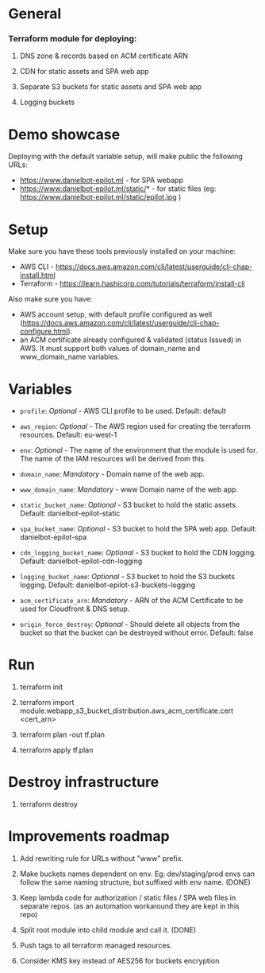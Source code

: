 # General

<h3> Terraform module for deploying: </h3>

1. DNS zone & records based on ACM certificate ARN

2. CDN for static assets and SPA web app

3. Separate S3 buckets for static assets and SPA web app

4. Logging buckets


# Demo showcase

Deploying with the default variable setup, will make public the following URLs:

* https://www.danielbot-epilot.ml   - for SPA webapp
* https://www.danielbot-epilot.ml/static/*   - for static files (eg: https://www.danielbot-epilot.ml/static/epilot.jpg )

# Setup

Make sure you have these tools previously installed on your machine:
* AWS CLI - https://docs.aws.amazon.com/cli/latest/userguide/cli-chap-install.html
* Terraform - https://learn.hashicorp.com/tutorials/terraform/install-cli


Also make sure you have:
* AWS account setup, with default profile configured as well (https://docs.aws.amazon.com/cli/latest/userguide/cli-chap-configure.html). 
* an ACM certificate already configured & validated (status Issued) in AWS. It must support both values of domain_name and www_domain_name variables.


# Variables

* `profile`: *Optional* - AWS CLI profile to be used. Default: default

* `aws_region`: *Optional* - The AWS region used for creating the terraform resources. Default: eu-west-1

* `env`: *Optional* - The name of the environment that the module is used for. The name of the IAM resources will be derived from this.

* `domain_name`: *Mandatory* - Domain name of the web app.

* `www_domain_name`: *Mandatory* - www Domain name of the web app.

* `static_bucket_name`: *Optional* - S3 bucket to hold the static assets. Default: danielbot-epilot-static

* `spa_bucket_name`: *Optional* - S3 bucket to hold the SPA web app. Default: danielbot-epilot-spa

* `cdn_logging_bucket_name`: *Optional* - S3 bucket to hold the CDN logging. Default: danielbot-epilot-cdn-logging

* `logging_bucket_name`: *Optional* - S3 bucket to hold the S3 buckets logging. Default: danielbot-epilot-s3-buckets-logging

* `acm_certificate_arn`: *Mandatory* - ARN of the ACM Certificate to be used for Cloudfront & DNS setup.

* `origin_force_destroy`: *Optional* - Should delete all objects from the bucket so that the bucket can be destroyed without error. Default: false


# Run

1. terraform init

2. terraform import module.webapp_s3_bucket_distribution.aws_acm_certificate.cert <cert_arn> 

3. terraform plan -out tf.plan

4. terraform apply tf.plan

# Destroy infrastructure

1. terraform destroy

# Improvements roadmap

1. Add rewriting rule for URLs without "www" prefix.

2. Make buckets names dependent on env. Eg: dev/staging/prod envs can follow the same naming structure, but suffixed with env name. (DONE)

3. Keep lambda code for authorization / static files / SPA web files in separate repos. (as an automation workaround they are kept in this repo)

4. Split root module into child module and call it. (DONE)

5. Push tags to all terraform managed resources.

6. Consider KMS key instead of AES256 for buckets encryption